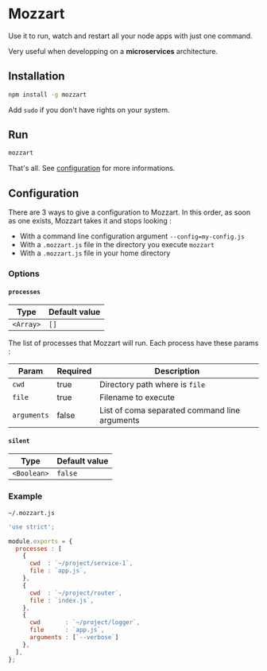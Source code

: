 
# Mozzart

Use it to run, watch and restart all your node apps with just one command.

Very useful when developping on a **microservices** architecture.

## Installation

```bash
npm install -g mozzart
```
Add `sudo` if you don't have rights on your system.

## Run

```bash
mozzart
```
That's all. See [configuration](#configuration) for more informations.

## Configuration

There are 3 ways to give a configuration to Mozzart. In this order, as soon as one exists, Mozzart takes it and stops looking :

  - With a command line configuration argument `--config=my-config.js`
  - With a `.mozzart.js` file in the directory you execute `mozzart`
  - With a `.mozzart.js` file in your home directory

### Options

#### `processes`

| Type | Default value |
|-|-|
| `<Array>` | `[]`

The list of processes that Mozzart will run. Each process have these params :

| Param       | Required | Description                                   |
|-------------|----------|-----------------------------------------------|
| `cwd`       | true     | Directory path where is `file`                |
| `file`      | true     | Filename to execute                           |
| `arguments` | false    | List of coma separated command line arguments |

#### `silent`

| Type | Default value |
|-|-|
| `<Boolean>` | `false`

### Example

`~/.mozzart.js`
```javascript
'use strict';

module.exports = {
  processes : [
    {
      cwd  : `~/project/service-1`,
      file : `app.js`,
    },
    {
      cwd  : `~/project/router`,
      file : `index.js`,
    },
    {
      cwd       : `~/project/logger`,
      file      : `app.js`,
      arguments : [`--verbose`]
    },
  ],
};
```